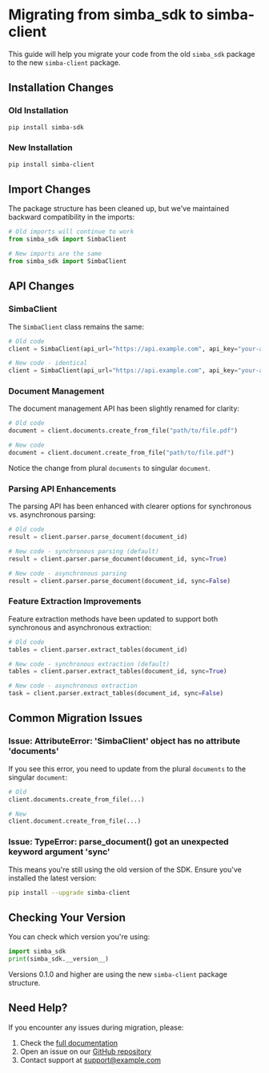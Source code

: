 # Migrating from simba_sdk to simba-client

This guide will help you migrate your code from the old `simba_sdk` package to the new `simba-client` package.

## Installation Changes

### Old Installation

```bash
pip install simba-sdk
```

### New Installation

```bash
pip install simba-client
```

## Import Changes

The package structure has been cleaned up, but we've maintained backward compatibility in the imports:

```python
# Old imports will continue to work
from simba_sdk import SimbaClient

# New imports are the same
from simba_sdk import SimbaClient
```

## API Changes

### SimbaClient

The `SimbaClient` class remains the same:

```python
# Old code
client = SimbaClient(api_url="https://api.example.com", api_key="your-api-key")

# New code - identical
client = SimbaClient(api_url="https://api.example.com", api_key="your-api-key")
```

### Document Management

The document management API has been slightly renamed for clarity:

```python
# Old code
document = client.documents.create_from_file("path/to/file.pdf")

# New code
document = client.document.create_from_file("path/to/file.pdf")
```

Notice the change from plural `documents` to singular `document`.

### Parsing API Enhancements

The parsing API has been enhanced with clearer options for synchronous vs. asynchronous parsing:

```python
# Old code
result = client.parser.parse_document(document_id)

# New code - synchronous parsing (default)
result = client.parser.parse_document(document_id, sync=True)

# New code - asynchronous parsing
result = client.parser.parse_document(document_id, sync=False)
```

### Feature Extraction Improvements

Feature extraction methods have been updated to support both synchronous and asynchronous extraction:

```python
# Old code
tables = client.parser.extract_tables(document_id)

# New code - synchronous extraction (default)
tables = client.parser.extract_tables(document_id, sync=True)

# New code - asynchronous extraction
task = client.parser.extract_tables(document_id, sync=False)
```

## Common Migration Issues

### Issue: AttributeError: 'SimbaClient' object has no attribute 'documents'

If you see this error, you need to update from the plural `documents` to the singular `document`:

```python
# Old
client.documents.create_from_file(...)

# New
client.document.create_from_file(...)
```

### Issue: TypeError: parse_document() got an unexpected keyword argument 'sync'

This means you're still using the old version of the SDK. Ensure you've installed the latest version:

```bash
pip install --upgrade simba-client
```

## Checking Your Version

You can check which version you're using:

```python
import simba_sdk
print(simba_sdk.__version__)
```

Versions 0.1.0 and higher are using the new `simba-client` package structure.

## Need Help?

If you encounter any issues during migration, please:

1. Check the [full documentation](https://simba-client.readthedocs.io)
2. Open an issue on our [GitHub repository](https://github.com/yourusername/simba-client/issues)
3. Contact support at support@example.com 